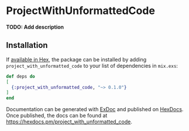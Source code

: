 # ProjectWithUnformattedCode

**TODO: Add description**

## Installation

If [available in Hex](https://hex.pm/docs/publish), the package can be installed
by adding `project_with_unformatted_code` to your list of dependencies in `mix.exs`:

```elixir
def deps do
[
  {:project_with_unformatted_code, "~> 0.1.0"}
]
end
```

Documentation can be generated with [ExDoc](https://github.com/elixir-lang/ex_doc)
and published on [HexDocs](https://hexdocs.pm). Once published, the docs can
be found at <https://hexdocs.pm/project_with_unformatted_code>.

